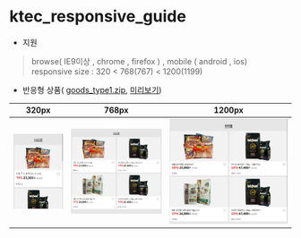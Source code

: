 # ktec_responsive_guide


- 지원

>browse( IE9이상 , chrome , firefox ) , mobile ( android , ios)  
>responsive size :  320 < 768(767) < 1200(1199)



<!--- 상품( [goods.zip](https://app.box.com/s/8ki7fw4sknlraetb76rrexvec3tnzrma) , [미리보기](http://promotion.auction.co.kr/promotion/md/eventview.aspx?txtMD=09D730FD87))-->
- 반응형 상품( [goods_type1.zip](https://app.box.com/s/nqsiku0vweboe2i25xmf5ezh8o4s70ky), [미리보기](http://eventimg.auction.co.kr/md/auction/09D730FD87/goods_type1.html))

| 320px | 768px | 1200px |
| :---: | :---: | :---: |
| ![screen](goods/img/goods_type1_320.jpg) | ![screen](goods/img/goods_type1_768.jpg) | ![screen](goods/img/goods_type1_1200.jpg) |


